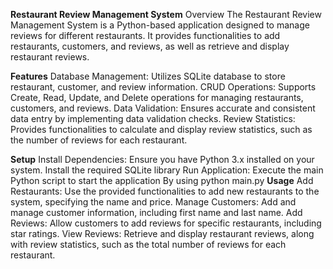 
**Restaurant Review Management System**
Overview
The Restaurant Review Management System is a Python-based application designed to manage reviews for different restaurants. It provides functionalities to add restaurants, customers, and reviews, as well as retrieve and display restaurant reviews.

**Features**
Database Management: Utilizes SQLite database to store restaurant, customer, and review information.
CRUD Operations: Supports Create, Read, Update, and Delete operations for managing restaurants, customers, and reviews.
Data Validation: Ensures accurate and consistent data entry by implementing data validation checks.
Review Statistics: Provides functionalities to calculate and display review statistics, such as the number of reviews for each restaurant.

**Setup**
Install Dependencies: Ensure you have Python 3.x installed on your system. Install the required SQLite library 
Run Application: Execute the main Python script to start the application By using python main.py
**Usage**
Add Restaurants: Use the provided functionalities to add new restaurants to the system, specifying the name and price.
Manage Customers: Add and manage customer information, including first name and last name.
Add Reviews: Allow customers to add reviews for specific restaurants, including star ratings.
View Reviews: Retrieve and display restaurant reviews, along with review statistics, such as the total number of reviews for each restaurant.